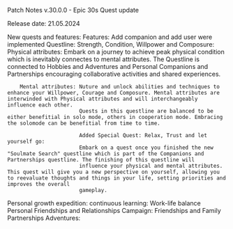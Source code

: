Patch Notes v.30.0.0 - Epic 30s Quest update

Release date: 21.05.2024

New quests and features: 
  Features: 
  Add companion and add user were implemented
  Questline:
    Strength, Condition, Willpower and Composure: 
        Physical attributes: Embark on a journey to achieve peak physical condition which is inevitably connectes to mental attributes.
                             The Questline is connected to Hobbies and Adventures and Personal Companions and Partnerships encouraging collaborative activities and shared experiences.
                             
        Mental attributes: Nuture and unlock abilities and techniques to enhance your Willpower, Courage and Composure. Mental attributes are interwinded with Physical attributes and will interchangeably influence each other.
                           Quests in this questline are balanced to be either benefitial in solo mode, others in cooperation mode. Embracing the solomode can be benefitial from time to time. 

                           Added Special Quest: Relax, Trust and let yourself go: 
                           Embark on a quest once you finished the new "Soulmate Search" questline which is part of the Companions and Partnerships questline. The finishing of this questline will 
                           influence your physical and mental attributes. This quest will give you a new perspective on yourself, allowing you to reevaluate thoughts and things in your life, setting priorities and improves the overall 
                           gameplay. 
  Personal growth expedition: 
      continuous learning: 
      Work-life balance
  Personal Friendships and Relationships Campaign: 
      Friendships and Family
      Partnerships
  Adventures:
  

  
